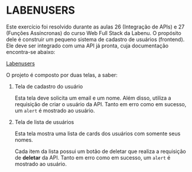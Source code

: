 # LABENUSERS

Este exercício foi resolvido durante as aulas 26 (Integração de APIs)  e 27 (Funções Assíncronas) do curso Web Full Stack da Labenu. O propósito dele é construir um pequeno sistema de cadastro de usuários (frontend). Ele deve ser integrado com uma API já pronta, cuja documentação encontra-se abaixo:

[Labenusers](https://documenter.getpostman.com/view/7549981/SzfCT5G2?version=latest)

O projeto é composto por duas telas, a saber:

1. Tela de cadastro do usuário
    
    Esta tela deve solicita um email e um nome. Além disso, utiliza a requisição de criar o usuário da API. Tanto em erro como em sucesso, um `alert` é mostrado ao usuário.
    
2. Tela de lista de usuários
    
    Esta tela mostra uma lista de cards dos usuários com somente seus nomes.
    
    Cada item da lista possui um botão de deletar que realiza a requisição de **deletar** da API. Tanto em erro como em sucesso, um `alert` é mostrado ao usuário.